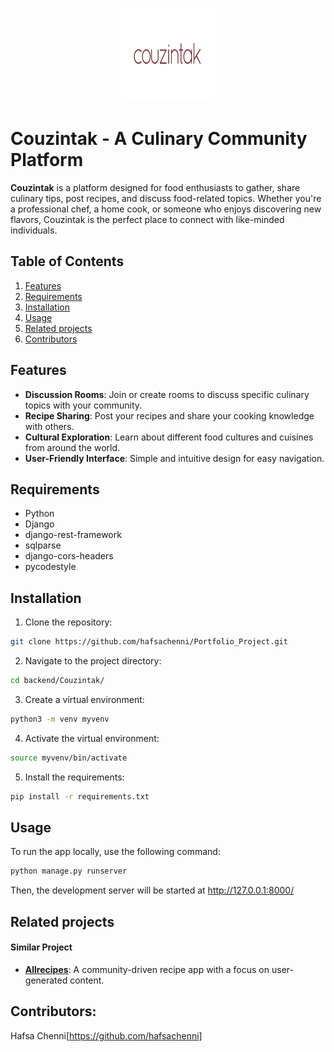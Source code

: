 <p align="center">
  <img src="/backend/Couzintak/static/images/couzintaklogo.png" alt="my App Logo" width="150" height="150">
</p>


# Couzintak - A Culinary Community Platform

**Couzintak** is a platform designed for food enthusiasts to gather, share culinary tips, post recipes, and discuss food-related topics. Whether you're a professional chef, a home cook, or someone who enjoys discovering new flavors, Couzintak is the perfect place to connect with like-minded individuals.

## Table of Contents
1. [Features](#features)
2. [Requirements](#requirements)
3. [Installation](#installation)
4. [Usage](#usage)
5. [Related projects](#related-projects)
6. [Contributors](#contributors)

## Features
- **Discussion Rooms**: Join or create rooms to discuss specific culinary topics with your community.
- **Recipe Sharing**: Post your recipes and share your cooking knowledge with others.
- **Cultural Exploration**: Learn about different food cultures and cuisines from around the world.
- **User-Friendly Interface**: Simple and intuitive design for easy navigation.

## Requirements
- Python
- Django
- django-rest-framework
- sqlparse
- django-cors-headers
- pycodestyle

## Installation

1. Clone the repository:
```bash
git clone https://github.com/hafsachenni/Portfolio_Project.git
```

2. Navigate to the project directory:
```bash
cd backend/Couzintak/
```

3. Create a virtual environment:
```bash
python3 -m venv myvenv
```

4. Activate the virtual environment:
```bash
source myvenv/bin/activate
```

5. Install the requirements:
```bash
pip install -r requirements.txt
```

## Usage
To run the app locally, use the following command:
```bash
python manage.py runserver
```
Then, the development server will be started at http://127.0.0.1:8000/

## Related projects
#### Similar Project
- **[Allrecipes](https://www.allrecipes.com/)**: A community-driven recipe app with a focus on user-generated content.

## Contributors:
Hafsa Chenni[https://github.com/hafsachenni]
